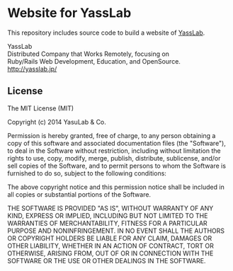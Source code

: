 Website for YassLab
=====================

This repository includes source code to build a website of [YassLab](http://yasslab.jp).

YassLab   
Distributed Company that Works Remotely, focusing on   
Ruby/Rails Web Development, Education, and OpenSource.   
http://yasslab.jp/

## License

The MIT License (MIT)

Copyright (c) 2014 YasuLab & Co.

Permission is hereby granted, free of charge, to any person obtaining a copy of this software and associated documentation files (the "Software"), to deal in the Software without restriction, including without limitation the rights to use, copy, modify, merge, publish, distribute, sublicense, and/or sell copies of the Software, and to permit persons to whom the Software is furnished to do so, subject to the following conditions:

The above copyright notice and this permission notice shall be included in all copies or substantial portions of the Software.

THE SOFTWARE IS PROVIDED "AS IS", WITHOUT WARRANTY OF ANY KIND, EXPRESS OR IMPLIED, INCLUDING BUT NOT LIMITED TO THE WARRANTIES OF MERCHANTABILITY, FITNESS FOR A PARTICULAR PURPOSE AND NONINFRINGEMENT. IN NO EVENT SHALL THE AUTHORS OR COPYRIGHT HOLDERS BE LIABLE FOR ANY CLAIM, DAMAGES OR OTHER LIABILITY, WHETHER IN AN ACTION OF CONTRACT, TORT OR OTHERWISE, ARISING FROM, OUT OF OR IN CONNECTION WITH THE SOFTWARE OR THE USE OR OTHER DEALINGS IN THE SOFTWARE.

